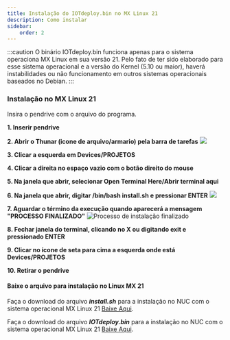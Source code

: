 ```yaml
---
title: Instalação do IOTdeploy.bin no MX Linux 21
description: Como instalar
sidebar:
    order: 2
---
```

[comment]: <> (Documentação online para o aplicativo Interface de Comando Eletromidia)
[comment]: <> (Criado por Alexandre de Abreu - alexandre.abreu@eletromidia.com.br)
[comment]: <> (Data : 17/06/2024)

:::caution
O binário IOTdeploy.bin funciona apenas para o sistema operaciona MX Linux em sua versão 21. Pelo fato de ter sido elaborado para esse sistema operacional e a versão do Kernel (5.10 ou maior), haverá instabilidades ou não funcionamento em outros sistemas operacionais baseados no Debian.
:::

### Instalação no MX Linux 21

Insira o pendrive com o arquivo do programa.


<b>1. Inserir pendrive</b>

<b>2. Abrir o Thunar (icone de arquivo/armario) pela barra de tarefas</b>
![](https://i.imgur.com/gI3UJHa.png)

<b>3. Clicar a esquerda em Devices/PROJETOS</b>

<b>4. Clicar a direita no espaço vazio com o botão direito do mouse</b>

<b>5. Na janela que abrir, selecionar Open Terminal Here/Abrir terminal aqui</b>

<b>6. Na janela que abrir, digitar /bin/bash install.sh e pressionar ENTER</b>
![](https://i.imgur.com/zHEn4v3.png)

<b>7. Aguardar o término da execução quando aparecerá a mensagem "PROCESSO FINALIZADO"</b>
![Processo de instalação finalizado](https://i.imgur.com/zcEXQlP.png)

<b>8. Fechar janela do terminal, clicando no X ou digitando exit e pressionado ENTER</b>

<b>9. Clicar no ícone de seta para cima a esquerda onde está Devices/PROJETOS</b>

<b>10. Retirar o pendrive</b>

#### Baixe o arquivo para instalação no Linux MX 21

Faça o download do arquivo <i><b>install.sh</b></i> para a instalação no NUC com o sistema operacional MX Linux 21 [Baixe Aqui](https://drive.google.com/file/d/1Bj-QVuycW9sk-5rlc8AcdWb5NvjiIBcc/view?usp=drive_link).

Faça o download do arquivo <i><b>IOTdeploy.bin</b></i> para a instalação no NUC com o sistema operacional MX Linux 21 [Baixe Aqui](https://drive.google.com/file/d/1Bj-QVuycW9sk-5rlc8AcdWb5NvjiIBcc/view?usp=drive_link).

 
